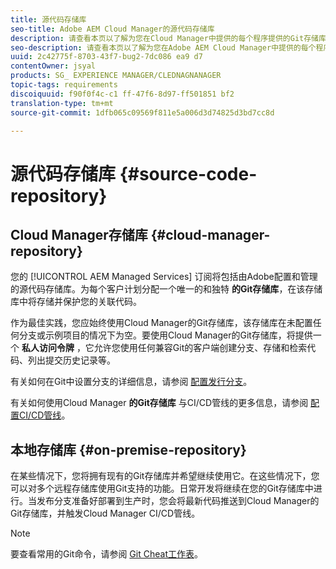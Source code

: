 ```yaml
---
title: 源代码存储库
seo-title: Adobe AEM Cloud Manager的源代码存储库
description: 请查看本页以了解为您在Cloud Manager中提供的每个程序提供的Git存储库。
seo-description: 请查看本页以了解为您在Adobe AEM Cloud Manager中提供的每个程序提供的Git存储库。
uuid: 2c42775f-8703-43f7-bug2-7dc086 ea9 d7
contentOwner: jsyal
products: SG_ EXPERIENCE MANAGER/CLEDNAGNANAGER
topic-tags: requirements
discoiquuid: f90f0f4c-c1 ff-47f6-8d97-ff501851 bf2
translation-type: tm+mt
source-git-commit: 1dfb065c09569f811e5a006d3d74825d3bd7cc8d

---
```



# 源代码存储库 {#source-code-repository}

## Cloud Manager存储库 {#cloud-manager-repository}

您的 [!UICONTROL AEM Managed Services] 订阅将包括由Adobe配置和管理的源代码存储库。为每个客户计划分配一个唯一的和独特 **的Git存储库**，在该存储库中将存储并保护您的关联代码。

作为最佳实践，您应始终使用Cloud Manager的Git存储库，该存储库在未配置任何分支或示例项目的情况下为空。要使用Cloud Manager的Git存储库，将提供一个 **私人访问令牌** ，它允许您使用任何兼容Git的客户端创建分支、存储和检索代码、列出提交历史记录等。

有关如何在Git中设置分支的详细信息，请参阅 [配置发行分支](configure-your-release-branches.md)。

有关如何使用Cloud Manager **的Git存储库** 与CI/CD管线的更多信息，请参阅 [配置CI/CD管线](configuring-pipeline.md)。

## 本地存储库 {#on-premise-repository}

在某些情况下，您将拥有现有的Git存储库并希望继续使用它。在这些情况下，您可以对多个远程存储库使用Git支持的功能。日常开发将继续在您的Git存储库中进行。当发布分支准备好部署到生产时，您会将最新代码推送到Cloud Manager的Git存储库，并触发Cloud Manager CI/CD管线。

>[!NOTE]
>
>要查看常用的Git命令，请参阅 [Git Cheat工作表](https://education.github.com/git-cheat-sheet-education.pdf)。

